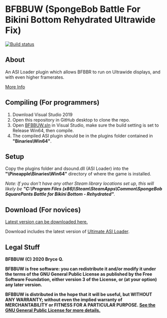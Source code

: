 # BFBBUW (SpongeBob Battle For Bikini Bottom Rehydrated Ultrawide Fix)
[![Build status](https://ci.appveyor.com/api/projects/status/4nr57ua49q68j1n5/branch/master?svg=true)](https://ci.appveyor.com/project/KingKrouch/bfbbuw/branch/master)

## About
An ASI Loader plugin which allows BFBBR to run on Ultrawide displays, and with even higher framerates.

[More Info](https://github.com/KingKrouch/BFBBUW/wiki/About)

## Compiling (For programmers)
1. Download Visual Studio 2019
2. Open this repository in GitHub desktop to clone the repo.
3. Open [BFBBUW.sln](BFBBUW.sln) in Visual Studio, make sure the build setting is set to Release Win64, then compile. 
4. The compiled ASI plugin should be in the plugins folder contained in **"Binaries\Win64"**.

## Setup
Copy the plugins folder and dsound.dll (ASI Loader) into the **"\Pineapple\Binaries\Win64\"** directory of where the game is installed.

*Note: If you don't have any other Steam library locations set up, this will likely be **"C:\Program Files (x86)\Steam\SteamApps\Common\SpongeBob SquarePants Battle for Bikini Bottom - Rehydrated"**.*

## Download (For novices)
[Latest version can be downloaded here.](https://ci.appveyor.com/project/KingKrouch/bfbbuw/branch/master/artifacts)

Download includes the latest version of [Ultimate ASI Loader](https://github.com/ThirteenAG/Ultimate-ASI-Loader).

## Legal Stuff
**BFBBUW (C) 2020 Bryce Q.**

**BFBBUW is free software: you can redistribute it and/or modify it under the terms of the GNU General Public License as published by the Free Software Foundation, either version 3 of the License, or (at your option) any later version.**

**BFBBUW is distributed in the hope that it will be useful, but WITHOUT ANY WARRANTY; without even the implied warranty of MERCHANTABILITY or FITNESS FOR A PARTICULAR PURPOSE. [See the GNU General Public License for more details.](https://github.com/KingKrouch/21xMachi9/blob/master/LICENSE)**
